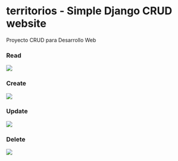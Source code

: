 # territorios - Simple Django CRUD website
Proyecto CRUD para Desarrollo Web
### Read
![](https://i.imgur.com/eXngNW3.png)
### Create
![](https://i.imgur.com/yqrnAgc.png)
### Update
![](https://i.imgur.com/yqrnAgc.png)
### Delete
![](https://i.imgur.com/tFCMDun.png)
